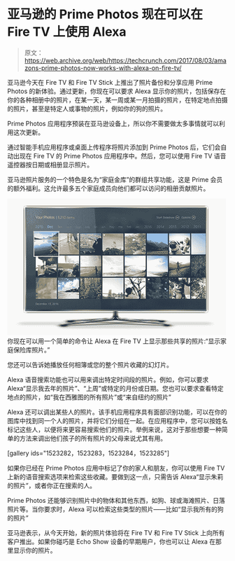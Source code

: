 # 亚马逊的 Prime Photos 现在可以在 Fire TV 上使用 Alexa 

> 原文：<https://web.archive.org/web/https://techcrunch.com/2017/08/03/amazons-prime-photos-now-works-with-alexa-on-fire-tv/>

亚马逊今天在 Fire TV 和 Fire TV Stick 上推出了照片备份和分享应用 Prime Photos 的新体验。通过更新，你现在可以要求 Alexa 显示你的照片，包括保存在你的各种相册中的照片，在某一天，某一周或某一月拍摄的照片，在特定地点拍摄的照片，甚至是特定人或事物的照片，例如你的狗的照片。

Prime Photos 应用程序预装在亚马逊设备上，所以你不需要做太多事情就可以利用这次更新。

通过智能手机应用程序或桌面上传程序将照片添加到 Prime Photos 后，它们会自动出现在 Fire TV 的 Prime Photos 应用程序中。然后，您可以使用 Fire TV 语音遥控器按日期或相册显示照片。

亚马逊照片服务的一个特色是名为“家庭金库”的群组共享功能，这是 Prime 会员的额外福利。这允许最多五个家庭成员向他们都可以访问的相册贡献照片。

![](img/90c2d940a072e62ca6df51ae9742356d.png)你现在可以用一个简单的命令让 Alexa 在 Fire TV 上显示那些共享的照片:“显示家庭保险库照片。”

您还可以告诉她播放任何相簿或您的整个照片收藏的幻灯片。

Alexa 语音搜索功能也可以用来调出特定时间段的照片。例如，你可以要求 Alexa“显示我去年的照片”、“上周”或特定的月份或日期。您也可以要求查看特定地点的照片，如“我在西雅图的所有照片”或“来自纽约的照片”

Alexa 还可以调出某些人的照片。该手机应用程序具有面部识别功能，可以在你的图库中找到同一个人的照片，并将它们分组在一起。在应用程序中，您可以按姓名标记这些人，以便将来更容易搜索他们的照片。举例来说，这对于那些想要一种简单的方法来调出他们孩子的所有照片的父母来说尤其有用。

[gallery ids="1523282，1523283，1523284，1523285"]

如果你已经在 Prime Photos 应用中标记了你的家人和朋友，你可以使用 Fire TV 上新的语音搜索选项来检索这些收藏。要做到这一点，只需告诉 Alexa“显示朱莉的照片”，或者你正在搜索的人。

Prime Photos 还能够识别照片中的物体和其他东西，如狗、球或海滩照片、日落照片等。当你要求时，Alexa 可以检索这些类型的照片——比如“显示我所有的狗的照片”

亚马逊表示，从今天开始，新的照片体验将在 Fire TV 和 Fire TV Stick 上向所有客户推出。如果你碰巧是 Echo Show 设备的早期用户，你也可以让 Alexa 在那里显示你的照片。